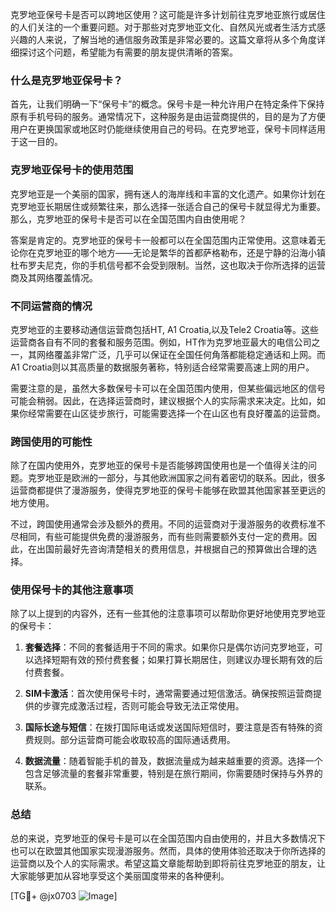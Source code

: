 克罗地亚保号卡是否可以跨地区使用？这可能是许多计划前往克罗地亚旅行或居住的人们关注的一个重要问题。对于那些对克罗地亚文化、自然风光或者生活方式感兴趣的人来说，了解当地的通信服务政策是非常必要的。这篇文章将从多个角度详细探讨这个问题，希望能为有需要的朋友提供清晰的答案。

### 什么是克罗地亚保号卡？

首先，让我们明确一下“保号卡”的概念。保号卡是一种允许用户在特定条件下保持原有手机号码的服务。通常情况下，这种服务是由运营商提供的，目的是为了方便用户在更换国家或地区时仍能继续使用自己的号码。在克罗地亚，保号卡同样适用于这一目的。

### 克罗地亚保号卡的使用范围

克罗地亚是一个美丽的国家，拥有迷人的海岸线和丰富的文化遗产。如果你计划在克罗地亚长期居住或频繁往来，那么选择一张适合自己的保号卡就显得尤为重要。那么，克罗地亚的保号卡是否可以在全国范围内自由使用呢？

答案是肯定的。克罗地亚的保号卡一般都可以在全国范围内正常使用。这意味着无论你在克罗地亚的哪个地方——无论是繁华的首都萨格勒布，还是宁静的沿海小镇杜布罗夫尼克，你的手机信号都不会受到限制。当然，这也取决于你所选择的运营商及其网络覆盖情况。

### 不同运营商的情况

克罗地亚的主要移动通信运营商包括HT, A1 Croatia,以及Tele2 Croatia等。这些运营商各自有不同的套餐和服务范围。例如，HT作为克罗地亚最大的电信公司之一，其网络覆盖非常广泛，几乎可以保证在全国任何角落都能稳定通话和上网。而A1 Croatia则以其高质量的数据服务著称，特别适合经常需要高速上网的用户。

需要注意的是，虽然大多数保号卡可以在全国范围内使用，但某些偏远地区的信号可能会稍弱。因此，在选择运营商时，建议根据个人的实际需求来决定。比如，如果你经常需要在山区徒步旅行，可能需要选择一个在山区也有良好覆盖的运营商。

### 跨国使用的可能性

除了在国内使用外，克罗地亚的保号卡是否能够跨国使用也是一个值得关注的问题。克罗地亚是欧洲的一部分，与其他欧洲国家之间有着密切的联系。因此，很多运营商都提供了漫游服务，使得克罗地亚的保号卡能够在欧盟其他国家甚至更远的地方使用。

不过，跨国使用通常会涉及额外的费用。不同的运营商对于漫游服务的收费标准不尽相同，有些可能提供免费的漫游服务，而有些则需要额外支付一定的费用。因此，在出国前最好先咨询清楚相关的费用信息，并根据自己的预算做出合理的选择。

### 使用保号卡的其他注意事项

除了以上提到的内容外，还有一些其他的注意事项可以帮助你更好地使用克罗地亚的保号卡：

1. **套餐选择**：不同的套餐适用于不同的需求。如果你只是偶尔访问克罗地亚，可以选择短期有效的预付费套餐；如果打算长期居住，则建议办理长期有效的后付费套餐。
   
2. **SIM卡激活**：首次使用保号卡时，通常需要通过短信激活。确保按照运营商提供的步骤完成激活过程，否则可能会导致无法正常使用。

3. **国际长途与短信**：在拨打国际电话或发送国际短信时，要注意是否有特殊的资费规则。部分运营商可能会收取较高的国际通话费用。

4. **数据流量**：随着智能手机的普及，数据流量成为越来越重要的资源。选择一个包含足够流量的套餐非常重要，特别是在旅行期间，你需要随时保持与外界的联系。

### 总结

总的来说，克罗地亚的保号卡是可以在全国范围内自由使用的，并且大多数情况下也可以在欧盟其他国家实现漫游服务。然而，具体的使用体验还取决于你所选择的运营商以及个人的实际需求。希望这篇文章能帮助到即将前往克罗地亚的朋友，让大家能够更加从容地享受这个美丽国度带来的各种便利。

[TG💪+ @jx0703 ![Image](https://github.com/user-attachments/assets/dbca1d08-cadb-493c-b0ec-ad6f7a83f270)]